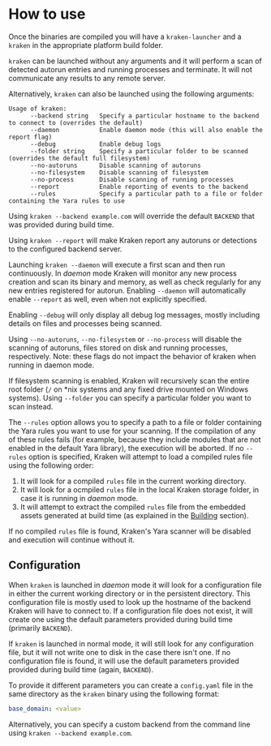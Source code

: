 # How to use

Once the binaries are compiled you will have a `kraken-launcher` and a `kraken` in the appropriate platform build folder.

`kraken` can be launched without any arguments and it will perform a scan of detected autorun entries and running processes and terminate. It will not communicate any results to any remote server.

Alternatively, `kraken` can also be launched using the following arguments:

    Usage of kraken:
          --backend string   Specify a particular hostname to the backend to connect to (overrides the default)
          --daemon           Enable daemon mode (this will also enable the report flag)
          --debug            Enable debug logs
          --folder string    Specify a particular folder to be scanned (overrides the default full filesystem)
          --no-autoruns      Disable scanning of autoruns
          --no-filesystem    Disable scanning of filesystem
          --no-process       Disable scanning of running processes
          --report           Enable reporting of events to the backend
          --rules            Specify a particular path to a file or folder containing the Yara rules to use

Using `kraken --backend example.com` will override the default `BACKEND` that was provided during build time.

Using `kraken --report` will make Kraken report any autoruns or detections to the configured backend server.

Launching `kraken --daemon` will execute a first scan and then run continuously. In *daemon* mode Kraken will monitor any new process creation and scan its binary and memory, as well as check regularly for any new entries registered for autorun. Enabling `--daemon` will automatically enable `--report` as well, even when not explicitly specified.

Enabling `--debug` will only display all debug log messages, mostly including details on files and processes being scanned.

Using `--no-autoruns`, `--no-filesystem` or `--no-process` will disable the scanning of autoruns, files stored on disk and running processes, respectively. Note: these flags do not impact the behavior of kraken when running in daemon mode.

If filesystem scanning is enabled, Kraken will recursively scan the entire root folder (`/` on \*nix systems and any fixed drive mounted on Windows systems). Using `--folder` you can specify a particular folder you want to scan instead.

The `--rules` option allows you to specify a path to a file or folder containing the Yara rules you want to use for your scanning. If the compilation of any of these rules fails (for example, because they include modules that are not enabled in the default Yara library), the execution will be aborted. If no `--rules` option is specified, Kraken will attempt to load a compiled rules file using the following order:

1. It will look for a compiled `rules` file in the current working directory.
2. It will look for a ocmpiled `rules` file in the local Kraken storage folder, in case it is running in *daemon* mode.
3. It will attempt to extract the compiled `rules` file from the embedded assets generated at build time (as explained in the [Building](#building) section).

If no compiled `rules` file is found, Kraken's Yara scanner will be disabled and execution will continue without it.

## Configuration

When `kraken` is launched in *daemon* mode it will look for a configuration file in either the current working directory or in the persistent directory. This configuration file is mostly used to look up the hostname of the backend Kraken will have to connect to. If a configuration file does not exist, it will create one using the default parameters provided during build time (primarily `BACKEND`).

If `kraken` is launched in normal mode, it will still look for any configuration file, but it will not write one to disk in the case there isn't one. If no configuration file is found, it will use the default parameters provided provided during build time (again, `BACKEND`).

To provide it different parameters you can create a `config.yaml` file in the same directory as the `kraken` binary using the following format:

```yaml
base_domain: <value>
```

Alternatively, you can specify a custom backend from the command line using `kraken --backend example.com`.
